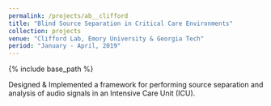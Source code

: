 ```yaml
---
permalink: /projects/ab__clifford
title: "Blind Source Separation in Critical Care Environments"
collection: projects
venue: "Clifford Lab, Emory University & Georgia Tech"
period: "January - April, 2019"
---
```


{% include base_path %}


Designed & Implemented a framework for performing source separation and analysis of audio signals in an Intensive Care Unit (ICU).

